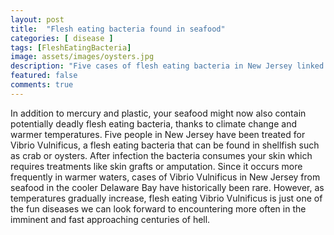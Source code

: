 ```yaml
---
layout: post
title:  "Flesh eating bacteria found in seafood"
categories: [ disease ]
tags: [FleshEatingBacteria]
image: assets/images/oysters.jpg
description: "Five cases of flesh eating bacteria in New Jersey linked to Delaware Bay seafood"
featured: false
comments: true
---
```


In addition to mercury and plastic, your seafood might now also contain potentially deadly flesh eating bacteria, thanks to climate change and warmer temperatures. Five people in New Jersey have been treated for Vibrio Vulnificus, a flesh eating bacteria that can be found in shellfish such as crab or oysters. After infection the bacteria consumes your skin which requires treatments like skin grafts or amputation. Since it occurs more frequently in warmer waters, cases of Vibrio Vulnificus in New Jersey from seafood in the cooler Delaware Bay have historically been rare. However, as temperatures gradually increase, flesh eating Vibrio Vulnificus is just one of the fun diseases we can look forward to encountering more often in the imminent and fast approaching centuries of hell.